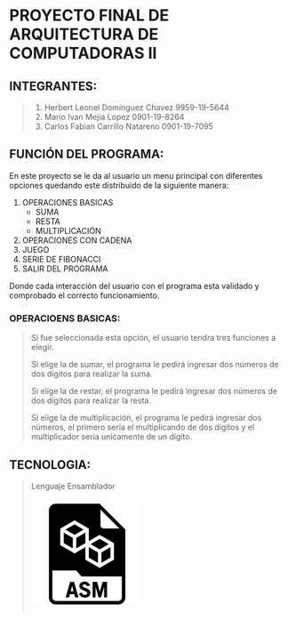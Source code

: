 # PROYECTO FINAL DE ARQUITECTURA DE COMPUTADORAS II

## INTEGRANTES:
> 1. Herbert Leonel Dominguez Chavez 9959-19-5644
> 2. Mario Ivan Mejia Lopez 0901-19-8264
> 3. Carlos Fabian Carrillo Natareno 0901-19-7095

## FUNCIÓN DEL PROGRAMA:
En este proyecto se le da al usuario un menu principal con diferentes opciones quedando este distribuido de la siguiente manera:
1. OPERACIONES BASICAS
   - SUMA
   - RESTA
   - MULTIPLICACIÓN
2. OPERACIONES CON CADENA
3. JUEGO
4. SERIE DE FIBONACCI
5. SALIR DEL PROGRAMA

Donde cada interacción del usuario con el programa esta validado y comprobado el correcto funcionamiento.

### OPERACIOENS BASICAS:
> Si fue seleccionada esta opción, el usuario tendra tres funciones a elegir.
>
>Si elige la de sumar, el programa le pedirá ingresar dos números de dos digitos para realizar la suma.
>
>Si elige la de restar, el programa le pedirá ingresar dos números de dos digitos para realizar la resta.
>
>Si elige la de multiplicación, el programa le pedirá ingresar dos números, el primero sería el multiplicando de dos digitos y el multiplicador seria unicamente de un digíto.

## TECNOLOGIA:
> Lenguaje Ensamblador
>
> ![lenguaje ensamblador](/assets/asm-logo.png)

